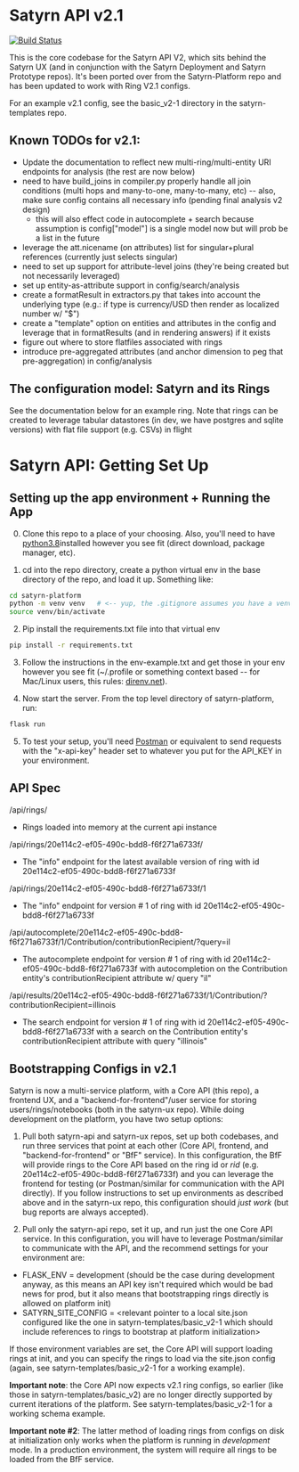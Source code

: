 # Satyrn API v2.1

[![Build Status](http://198.211.97.126:8080/job/satyrn-platform/badge/icon)](http://198.211.97.126:8080/job/satyrn-platform/)

This is the core codebase for the Satyrn API V2, which sits behind the Satyrn UX (and in conjunction with the Satyrn Deployment and Satyrn Prototype repos). It's been ported over from the Satyrn-Platform repo and has been updated to work with Ring V2.1 configs.

For an example v2.1 config, see the basic_v2-1 directory in the satyrn-templates repo.

## Known TODOs for v2.1:
 - Update the documentation to reflect new multi-ring/multi-entity URI endpoints for analysis (the rest are now below)
 - need to have build_joins in compiler.py properly handle all join conditions (multi hops and many-to-one, many-to-many, etc) -- also, make sure config contains all necessary info (pending final analysis v2 design)
    - this will also effect code in autocomplete + search because assumption is config["model"] is a single model now but will prob be a list in the future
 - leverage the att.nicename (on attributes) list for singular+plural references (currently just selects singular)
 - need to set up support for attribute-level joins (they're being created but not necessarily leveraged)
 - set up entity-as-attribute support in config/search/analysis
 - create a formatResult in extractors.py that takes into account the underlying type (e.g.: if type is currency/USD then render as localized number w/ "$")
 - create a "template" option on entities and attributes in the config and leverage that in formatResults (and in rendering answers) if it exists
 - figure out where to store flatfiles associated with rings
 - introduce pre-aggregated attributes (and anchor dimension to peg that pre-aggregation) in config/analysis

## The configuration model: Satyrn and its Rings
See the documentation below for an example ring. Note that rings can be created to leverage tabular datastores (in dev, we have postgres and sqlite versions) with flat file support (e.g. CSVs) in flight

# Satyrn API: Getting Set Up
## Setting up the app environment + Running the App
0. Clone this repo to a place of your choosing. Also, you'll need to have [python3.8](https://www.python.org/downloads/)installed however you see fit (direct download, package manager, etc).

1. cd into the repo directory, create a python virtual env in the base directory of the repo, and load it up. Something like:

```bash
cd satyrn-platform
python -m venv venv   # <-- yup, the .gitignore assumes you have a venv dir named venv
source venv/bin/activate
```

2. Pip install the requirements.txt file into that virtual env

```bash
pip install -r requirements.txt
```

3. Follow the instructions in the env-example.txt and get those in your env however you see fit (~/.profile or something context based -- for Mac/Linux users, this rules: [direnv.net](https://direnv.net)).

4. Now start the server. From the top level directory of satyrn-platform, run:

```bash
flask run
```

5. To test your setup, you'll need [Postman](https://www.postman.com/downloads/) or equivalent to send requests with the "x-api-key" header set to whatever you put for the API_KEY in your environment.

## API Spec

/api/rings/
 - Rings loaded into memory at the current api instance

/api/rings/20e114c2-ef05-490c-bdd8-f6f271a6733f/
  - The "info" endpoint for the latest available version of ring with id 20e114c2-ef05-490c-bdd8-f6f271a6733f

/api/rings/20e114c2-ef05-490c-bdd8-f6f271a6733f/1
- The "info" endpoint for version # 1 of ring with id 20e114c2-ef05-490c-bdd8-f6f271a6733f

/api/autocomplete/20e114c2-ef05-490c-bdd8-f6f271a6733f/1/Contribution/contributionRecipient/?query=il
 - The autocomplete endpoint for version # 1 of ring with id 20e114c2-ef05-490c-bdd8-f6f271a6733f with autocompletion on the Contribution entity's contributionRecipient attribute w/ query "il"

/api/results/20e114c2-ef05-490c-bdd8-f6f271a6733f/1/Contribution/?contributionRecipient=illinois
  - The search endpoint for version # 1 of ring with id 20e114c2-ef05-490c-bdd8-f6f271a6733f with a search on the Contribution entity's contributionRecipient attribute with query "illinois"

## Bootstrapping Configs in v2.1

Satyrn is now a multi-service platform, with a Core API (this repo), a frontend UX, and a "backend-for-frontend"/user service for storing users/rings/notebooks (both in the satyrn-ux repo). While doing development on the platform, you have two setup options:

1. Pull both satyrn-api and satyrn-ux repos, set up both codebases, and run three services that point at each other (Core API, frontend, and "backend-for-frontend" or "BfF" service). In this configuration, the BfF will provide rings to the Core API based on the ring id or _rid_ (e.g. 20e114c2-ef05-490c-bdd8-f6f271a6733f) and you can leverage the frontend for testing (or Postman/similar for communication with the API directly). If you follow instructions to set up environments as described above and in the satyrn-ux repo, this configuration should *just work* (but bug reports are always accepted).

2. Pull only the satyrn-api repo, set it up, and run just the one Core API service. In this configuration, you will have to leverage Postman/similar to communicate with the API, and the recommend settings for your environment are:

 - FLASK_ENV = development (should be the case during development anyway, as this means an API key isn't required which would be bad news for prod, but it also means that bootstrapping rings directly is allowed on platform init)
 - SATYRN_SITE_CONFIG = <relevant pointer to a local site.json configured like the one in satyrn-templates/basic_v2-1 which should include references to rings to bootstrap at platform initialization>

 If those environment variables are set, the Core API will support loading rings at init, and you can specify the rings to load via the site.json config (again, see satyrn-templates/basic_v2-1 for a working example).

__Important note__: the Core API now expects v2.1 ring configs, so earlier (like those in satyrn-templates/basic_v2) are no longer directly supported by current iterations of the platform. See satyrn-templates/basic_v2-1 for a working schema example.

__Important note #2__: The latter method of loading rings from configs on disk at initialization only works when the platform is running in _development_ mode. In a production environment, the system will require all rings to be loaded from the BfF service.
